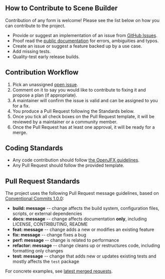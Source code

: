 ## How to Contribute to Scene Builder

Contribution of any form is welcome! Please see the list below on how you can contribute to the project. 

* Provide or suggest an implementation of an issue from [GitHub Issues](https://github.com/gluonhq/scenebuilder/issues).
* Proof read the [public documentation](https://github.com/gluonhq/scenebuilder/wiki) for errors, ambiguities and typos.
* Create an issue or suggest a feature backed up by a use case.
* Add missing tests.
* Quality-test early release builds.

## Contribution Workflow

1. Pick an unassigned [open issue](https://github.com/gluonhq/scenebuilder/issues).
2. Comment on it to say you would like to contribute to fixing it and propose a plan (if appropriate).
3. A maintainer will confirm the issue is valid and can be assigned to you for a fix.
4. You produce a Pull Request following the Standards below.
5. Once you tick all check boxes on the Pull Request template, it will be reviewed by a maintainer or a community member.
6. Once the Pull Request has at least one approval, it will be ready for a merge.

## Coding Standards

* Any code contribution should follow [the OpenJFX guidelines](https://github.com/openjdk/jfx/blob/master/CONTRIBUTING.md#coding-style-and-testing-guidelines).
* Any Pull Request should follow the provided template.

## Pull Request Standards

The project uses the following Pull Request message guidelines, based on [Conventional Commits 1.0.0](https://www.conventionalcommits.org/en/v1.0.0/):

* **build: message** -- change affects the build system, configuration files, scripts, or external dependencies
* **docs: message** -- change affects documentation **only**, including LICENSE, CONTRIBUTING, README
* **feat: message** -- change adds a new or modifies an existing feature
* **fix: message** -- change fixes a bug
* **perf: message** -- change is related to performance
* **refactor: message** -- change cleans up or restructures code, including formatting only changes
* **test: message** -- change that adds new or updates existing tests and mostly affects the `test` package

For concrete examples, see [latest merged requests](https://github.com/gluonhq/scenebuilder/commits/master).